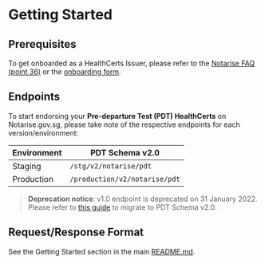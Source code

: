 # Getting Started

## Prerequisites

To get onboarded as a HealthCerts Issuer, please refer to the [Notarise FAQ (point 36)](https://www.notarise.gov.sg/faq#medfac) or the [onboarding form](https://go.gov.sg/whitelist-healthcerts-clinics).

## Endpoints

To start endorsing your **Pre-departure Test (PDT) HealthCerts** on Notarise.gov.sg, please take note of the respective endpoints for each version/environment:

| **Environment** | **PDT Schema v2.0**           |
| --------------- | ----------------------------- |
| Staging         | `/stg/v2/notarise/pdt`        |
| Production      | `/production/v2/notarise/pdt` |

> **Deprecation notice**: v1.0 endpoint is deprecated on 31 January 2022. Please refer to [this guide](https://github.com/Open-Attestation/schemata/pull/38) to migrate to PDT Schema v2.0.

## Request/Response Format

See the Getting Started section in the main [README.md](../README.md#getting-started).
